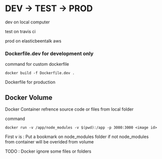 # DEV -> TEST -> PROD
 

 dev on local computer

 test on travis ci

 prod on elasticbeentalk aws


### Dockerfile.dev for development only
 command for custom dockerfile
 
 ```
docker build -f Dockerfile.dev .
 ```
Dockerfile for production


## Docker Volume
Docker Container refrence source code or files from local folder

command
```
docker run -v /app/node_modules -v $(pwd):/app -p 3000:3000 <image id>
```

First v is : Put a bookmark on node_modules folder if not node_modules from container will be overided from volume

TODO : 
Docker ignore some files or folders